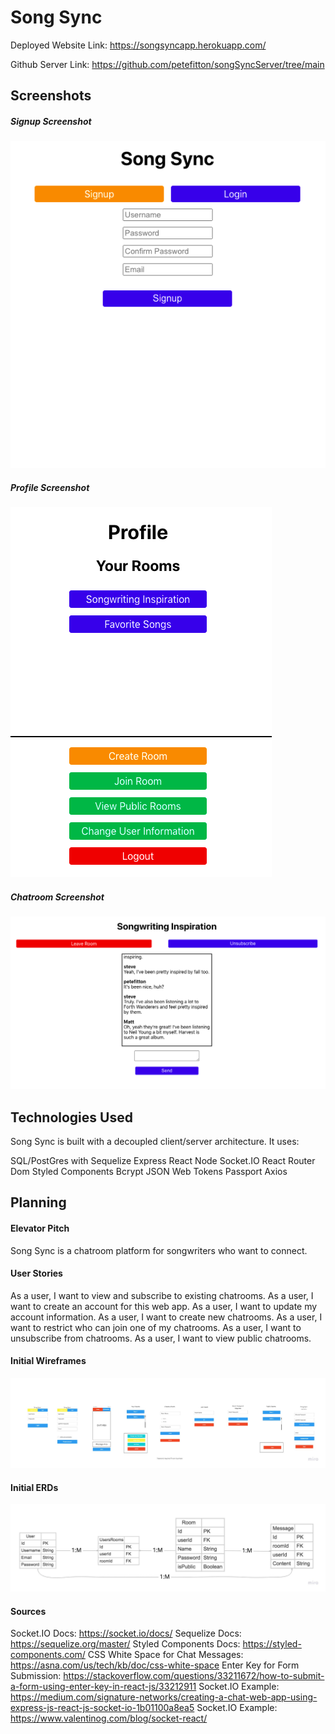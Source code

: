 # Song Sync

Deployed Website Link: https://songsyncapp.herokuapp.com/

Github Server Link: https://github.com/petefitton/songSyncServer/tree/main

## Screenshots
##### Signup Screenshot
![Signup Screenshot](/songsync-signup.png)

##### Profile Screenshot
![Profile Screenshot](/songsync-profile.png)

##### Chatroom Screenshot
![Chatroom Screenshot](/songsync-chatroom.png)

## Technologies Used

Song Sync is built with a decoupled client/server architecture.  It uses:

SQL/PostGres with Sequelize
Express
React
Node
Socket.IO
React Router Dom
Styled Components
Bcrypt
JSON Web Tokens
Passport
Axios

## Planning

#### Elevator Pitch

Song Sync is a chatroom platform for songwriters who want to connect.

#### User Stories

As a user, I want to view and subscribe to existing chatrooms.
As a user, I want to create an account for this web app.
As a user, I want to update my account information.
As a user, I want to create new chatrooms.
As a user, I want to restrict who can join one of my chatrooms.
As a user, I want to unsubscribe from chatrooms.
As a user, I want to view public chatrooms.

#### Initial Wireframes
![Wireframes](/SongSync.jpg)

#### Initial ERDs
![ERDs](/SongSync2.jpg)

#### Sources

Socket.IO Docs: https://socket.io/docs/
Sequelize Docs: https://sequelize.org/master/
Styled Components Docs: https://styled-components.com/
CSS White Space for Chat Messages: https://asna.com/us/tech/kb/doc/css-white-space
Enter Key for Form Submission: https://stackoverflow.com/questions/33211672/how-to-submit-a-form-using-enter-key-in-react-js/33212911
Socket.IO Example: https://medium.com/signature-networks/creating-a-chat-web-app-using-express-js-react-js-socket-io-1b01100a8ea5
Socket.IO Example: https://www.valentinog.com/blog/socket-react/